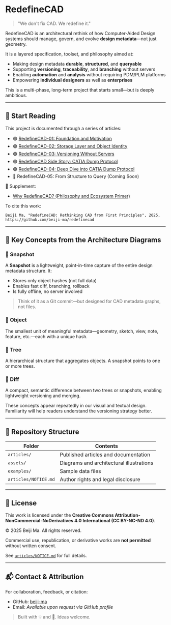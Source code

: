 # RedefineCAD

> "We don't fix CAD. We redefine it."

RedefineCAD is an architectural rethink of how Computer-Aided Design systems should manage, govern, and evolve **design metadata**—not just geometry.

It is a layered specification, toolset, and philosophy aimed at:

- Making design metadata **durable**, **structured**, and **queryable**
- Supporting **versioning**, **traceability**, and **branching** without servers
- Enabling **automation** and **analysis** without requiring PDM/PLM platforms
- Empowering **individual designers** as well as **enterprises**

This is a multi-phase, long-term project that starts small—but is deeply ambitious.

---

## 🧠 Start Reading

This project is documented through a series of articles:

- 🟢 [RedefineCAD-01: Foundation and Motivation](https://github.com/beiji-ma/redefinecad/blob/main/articles/redefine_cad_01_foundation.md)
- 🟢 [RedefineCAD-02: Storage Layer and Object Identity](https://github.com/beiji-ma/redefinecad/blob/main/articles/redefine_cad_02_storage.md)
- 🟢 [RedefineCAD-03: Versioning Without Servers](https://github.com/beiji-ma/redefinecad/blob/main/articles/redefine_cad_03_versioning.md)
- 🟢 [RedefineCAD Side Story: CATIA Dump Protocol](https://github.com/beiji-ma/redefinecad/blob/main/articles/redefine_cad_side_story_dump_protocol.md)
- 🟢 [RedefineCAD-04: Deep Dive into CATIA Dump Protocol](https://github.com/beiji-ma/redefinecad/blob/main/articles/redefine_cad_04_dump_protocol.md)
- 🔵 RedefineCAD-05: From Structure to Query (Coming Soon)

🧩 Supplement:

- [Why RedefineCAD? (Philosophy and Ecosystem Primer)](https://github.com/beiji-ma/redefinecad/blob/main/articles/why_redefinecad.md)

To cite this work:

```
Beiji Ma, "RedefineCAD: Rethinking CAD from First Principles", 2025, https://github.com/beiji-ma/redefinecad
```

---

## 🧭 Key Concepts from the Architecture Diagrams

### 🔹 Snapshot

A **Snapshot** is a lightweight, point-in-time capture of the entire design metadata structure. It:

- Stores only object hashes (not full data)
- Enables fast diff, branching, rollback
- Is fully offline, no server involved

> Think of it as a Git commit—but designed for CAD metadata graphs, not files.

### 🔹 Object

The smallest unit of meaningful metadata—geometry, sketch, view, note, feature, etc.—each with a unique hash.

### 🔹 Tree

A hierarchical structure that aggregates objects. A snapshot points to one or more trees.

### 🔹 Diff

A compact, semantic difference between two trees or snapshots, enabling lightweight versioning and merging.

These concepts appear repeatedly in our visual and textual design. Familiarity will help readers understand the versioning strategy better.

---

## 📁 Repository Structure

| Folder               | Contents                                 |
| -------------------- | ---------------------------------------- |
| `articles/`          | Published articles and documentation     |
| `assets/`            | Diagrams and architectural illustrations |
| `examples/`          | Sample data files                        |
| `articles/NOTICE.md` | Author rights and legal disclosure       |

---

## 📜 License

This work is licensed under the **Creative Commons Attribution-NonCommercial-NoDerivatives 4.0 International (CC BY-NC-ND 4.0)**.

© 2025 Beiji Ma. All rights reserved.

Commercial use, republication, or derivative works are **not permitted** without written consent.

See [`articles/NOTICE.md`](https://github.com/beiji-ma/redefinecad/blob/main/articles/NOTICE.md) for full details.

---

## 📬 Contact & Attribution

For collaboration, feedback, or citation:

- GitHub: [beiji-ma](https://github.com/beiji-ma)
- Email: *Available upon request via GitHub profile*

> Built with 💡 and 🤖. Ideas welcome.

